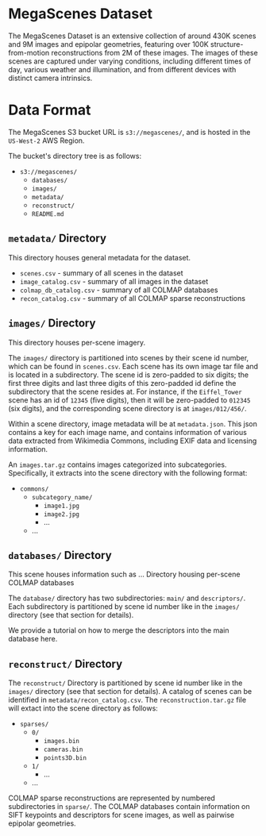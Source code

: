 # MegaScenes Dataset
The MegaScenes Dataset is an extensive collection of around 430K scenes and 9M images and epipolar geometries, featuring over 100K structure-from-motion reconstructions from 2M of these images. The images of these scenes are captured under varying conditions, including different times of day, various weather and illumination, and from different devices with distinct camera intrinsics.

# Data Format
The MegaScenes S3 bucket URL is `s3://megascenes/`, and is hosted in the `US-West-2` AWS Region. 

The bucket's directory tree is as follows:
- `s3://megascenes/`
    - `databases/`
    - `images/`
    - `metadata/`
    - `reconstruct/`
    - `README.md`

## `metadata/` Directory
This directory houses general metadata for the dataset.

- `scenes.csv` - summary of all scenes in the dataset
- `image_catalog.csv` - summary of all images in the dataset
- `colmap_db_catalog.csv` - summary of all COLMAP databases
- `recon_catalog.csv` - summary of all COLMAP sparse reconstructions

## `images/` Directory
This directory houses per-scene imagery.

 The `images/` directory is partitioned into scenes by their scene id number, which can be found in `scenes.csv`. Each scene has its own image tar file and is located in a subdirectory. The scene id is zero-padded to six digits; the first three digits and last three digits of this zero-padded id define the subdirectory that the scene resides at. For instance, if the `Eiffel_Tower` scene has an id of `12345` (five digits), then it will be zero-padded to `012345` (six digits), and the corresponding scene directory is at `images/012/456/`.
 
Within a scene directory, image metadata will be at `metadata.json`. This json contains a key for each image name, and contains information of various data extracted from Wikimedia Commons, including EXIF data and licensing information.

An `images.tar.gz` contains images categorized into subcategories. Specifically, it extracts into the scene directory with the following format:
- `commons/`
    - `subcategory_name/`
      - `image1.jpg`
      - `image2.jpg`
      - ...
  - ...

## `databases/` Directory
This scene houses information such as ...
Directory housing per-scene COLMAP databases

The `database/` directory has two subdirectories: `main/` and `descriptors/`. Each subdirectory is partitioned by scene id number like in the `images/` directory (see that section for details).

We provide a tutorial on how to merge the descriptors into the main database here.


## `reconstruct/` Directory
The `reconstruct/` Directory is partitioned by scene id number like in the `images/` directory (see that section for details). A catalog of scenes can be identified in `metadata/recon_catalog.csv`.
The `reconstruction.tar.gz` file will extact into the scene directory as follows:
- `sparses/`
  - `0/`
    - `images.bin`
    - `cameras.bin`
    - `points3D.bin`
  - `1/`
    - ...
  - ...

COLMAP sparse reconstructions are represented by numbered subdirectories in `sparse/`.
The COLMAP databases contain information on SIFT keypoints and descriptors for scene images, as well as pairwise epipolar geometries.
